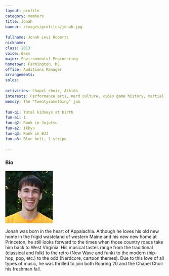 ```yaml
---
layout: profile
category: members
title: Jonah
banner: /images/profiles/jonah.jpg

fullname: Jonah Levi Roberts
nickname: 
class: 2013
voice: Bass
major: Environmental Engineering
hometown: Farmington, ME
office: Auditions Manager
arrangements: 
solos: 

activities: Chapel choir, Aikido
interests: Performance arts, nerd culture, video game history, martial arts
memory: The "Twentysomething" jam

fun-q1: Total kidneys at birth
fun-a1: 1
fun-q2: Rank in Jujutsu
fun-a2: Ikkyu
fun-q3: Rank in BJJ
fun-a3: Blue belt, 1 stripe

---
```


### Bio

![Jonah](/images/members/current/jonah.jpg)

Jonah was born in the heart of Appalachia. Although he loves his old
new home in the frigid wasteland of western Maine and his new new home
at Princeton, he still looks forward to the times when those country
roads take him back to West Virginia. His musical tastes range from
the traditional (classical and folk) to the retro (New Wave and funk)
to the modern (hip-hop, pop, etc.) to the odd (Nerdcore, cartoon
themes). Due to this love of all types of music, he was thrilled to
join both Roaring 20 and the Chapel Choir his freshman fall.
